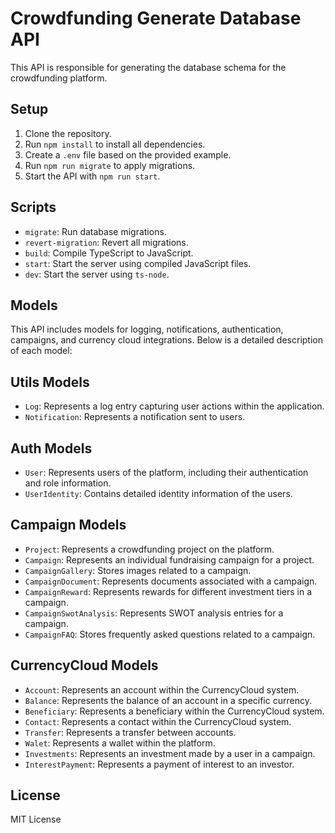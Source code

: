 # Crowdfunding Generate Database API

This API is responsible for generating the database schema for the crowdfunding platform.


## Setup

1. Clone the repository.
2. Run `npm install` to install all dependencies.
3. Create a `.env` file based on the provided example.
4. Run `npm run migrate` to apply migrations.
5. Start the API with `npm run start`.

## Scripts

- `migrate`: Run database migrations.
- `revert-migration`: Revert all migrations.
- `build`: Compile TypeScript to JavaScript.
- `start`: Start the server using compiled JavaScript files.
- `dev`: Start the server using `ts-node`.

## Models

This API includes models for logging, notifications, authentication, campaigns, and currency cloud integrations. Below is a detailed description of each model:

## Utils Models
- `Log`: Represents a log entry capturing user actions within the application.
- `Notification`: Represents a notification sent to users.

## Auth Models
- `User`: Represents users of the platform, including their authentication and role information.
- `UserIdentity`: Contains detailed identity information of the users.

## Campaign Models
- `Project`: Represents a crowdfunding project on the platform.
- `Campaign`: Represents an individual fundraising campaign for a project.
- `CampaignGallery`: Stores images related to a campaign.
- `CampaignDocument`: Represents documents associated with a campaign.
- `CampaignReward`: Represents rewards for different investment tiers in a campaign.
- `CampaignSwotAnalysis`: Represents SWOT analysis entries for a campaign.
- `CampaignFAQ`: Stores frequently asked questions related to a campaign.

## CurrencyCloud Models
- `Account`: Represents an account within the CurrencyCloud system.
- `Balance`: Represents the balance of an account in a specific currency.
- `Beneficiary`: Represents a beneficiary within the CurrencyCloud system.
- `Contact`: Represents a contact within the CurrencyCloud system.
- `Transfer`: Represents a transfer between accounts.
- `Walet`: Represents a wallet within the platform.
- `Investments`: Represents an investment made by a user in a campaign.
- `InterestPayment`: Represents a payment of interest to an investor.


## License

MIT License
